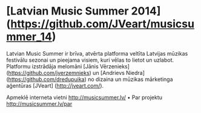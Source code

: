 # [Latvian Music Summer 2014] (https://github.com/JVeart/musicsummer_14)

Latvian Music Summer ir brīva, atvērta platforma veltīta Latvijas mūzikas festivālu sezonai un pieejama visiem, kuri vēlas to lietot un uzlabot. Platformu izstrādāja melomāni [Jānis Vērzenieks] (https://github.com/jverzemnieks) un [Andrievs Niedra] (https://github.com/dredupuika) no dizaina un mūzikas mārketinga aģentūras [JVeart] (http://jveart.com/).

Apmeklē interneta vietni http://musicsummer.lv/ • Par projektu http://musicsummer.lv/par 
